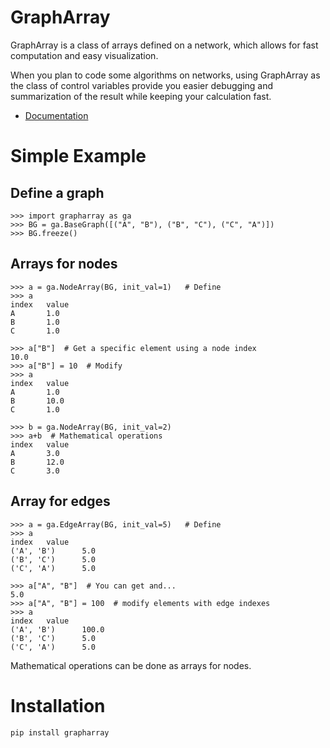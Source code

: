 # GraphArray

GraphArray is a class of arrays defined on a network, which allows for 
fast computation and easy visualization.

When you plan to code some algorithms on networks, using GraphArray as the class
of control variables provide you easier debugging and summarization of the result
while keeping your calculation fast.

* [Documentation](https://geb-algebra.github.io/grapharray/)

# Simple Example

## Define a graph

```
>>> import grapharray as ga
>>> BG = ga.BaseGraph([("A", "B"), ("B", "C"), ("C", "A")])
>>> BG.freeze()
```

## Arrays for nodes
```
>>> a = ga.NodeArray(BG, init_val=1)   # Define
>>> a
index   value
A       1.0
B       1.0
C       1.0

>>> a["B"]  # Get a specific element using a node index
10.0
>>> a["B"] = 10  # Modify
>>> a
index   value
A       1.0
B       10.0
C       1.0

>>> b = ga.NodeArray(BG, init_val=2)
>>> a+b  # Mathematical operations
index   value
A       3.0
B       12.0
C       3.0
```

## Array for edges
```
>>> a = ga.EdgeArray(BG, init_val=5)   # Define
>>> a
index   value
('A', 'B')      5.0
('B', 'C')      5.0
('C', 'A')      5.0

>>> a["A", "B"]  # You can get and...
5.0
>>> a["A", "B"] = 100  # modify elements with edge indexes
>>> a
index   value
('A', 'B')      100.0
('B', 'C')      5.0
('C', 'A')      5.0

```
Mathematical operations can be done as arrays for nodes.

# Installation

```
pip install grapharray
```

